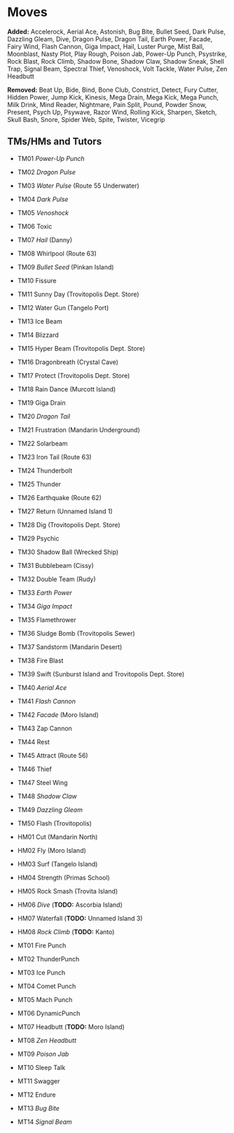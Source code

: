 # Moves

**Added:**
Accelerock,
Aerial Ace,
Astonish,
Bug Bite,
Bullet Seed,
Dark Pulse,
Dazzling Gleam,
Dive,
Dragon Pulse,
Dragon Tail,
Earth Power,
Facade,
Fairy Wind,
Flash Cannon,
Giga Impact,
Hail,
Luster Purge,
Mist Ball,
Moonblast,
Nasty Plot,
Play Rough,
Poison Jab,
Power-Up Punch,
Psystrike,
Rock Blast,
Rock Climb,
Shadow Bone,
Shadow Claw,
Shadow Sneak,
Shell Trap,
Signal Beam,
Spectral Thief,
Venoshock,
Volt Tackle,
Water Pulse,
Zen Headbutt

**Removed:**
Beat Up,
Bide,
Bind,
Bone Club,
Constrict,
Detect,
Fury Cutter,
Hidden Power,
Jump Kick,
Kinesis,
Mega Drain,
Mega Kick,
Mega Punch,
Milk Drink,
Mind Reader,
Nightmare,
Pain Split,
Pound,
Powder Snow,
Present,
Psych Up,
Psywave,
Razor Wind,
Rolling Kick,
Sharpen,
Sketch,
Skull Bash,
Snore,
Spider Web,
Spite,
Twister,
Vicegrip

## TMs/HMs and Tutors

- TM01 *Power-Up Punch*
- TM02 *Dragon Pulse*
- TM03 *Water Pulse* (Route 55 Underwater)
- TM04 *Dark Pulse*
- TM05 *Venoshock*
- TM06 Toxic
- TM07 *Hail* (Danny)
- TM08 Whirlpool (Route 63)
- TM09 *Bullet Seed* (Pinkan Island)
- TM10 Fissure
- TM11 Sunny Day (Trovitopolis Dept. Store)
- TM12 Water Gun (Tangelo Port)
- TM13 Ice Beam
- TM14 Blizzard
- TM15 Hyper Beam (Trovitopolis Dept. Store)
- TM16 Dragonbreath (Crystal Cave)
- TM17 Protect (Trovitopolis Dept. Store)
- TM18 Rain Dance (Murcott Island)
- TM19 Giga Drain
- TM20 *Dragon Tail*
- TM21 Frustration (Mandarin Underground)
- TM22 Solarbeam
- TM23 Iron Tail (Route 63)
- TM24 Thunderbolt
- TM25 Thunder
- TM26 Earthquake (Route 62)
- TM27 Return (Unnamed Island 1)
- TM28 Dig (Trovitopolis Dept. Store)
- TM29 Psychic
- TM30 Shadow Ball (Wrecked Ship)
- TM31 Bubblebeam (Cissy)
- TM32 Double Team (Rudy)
- TM33 *Earth Power*
- TM34 *Giga Impact*
- TM35 Flamethrower
- TM36 Sludge Bomb (Trovitopolis Sewer)
- TM37 Sandstorm (Mandarin Desert)
- TM38 Fire Blast
- TM39 Swift (Sunburst Island and Trovitopolis Dept. Store)
- TM40 *Aerial Ace*
- TM41 *Flash Cannon*
- TM42 *Facade* (Moro Island)
- TM43 Zap Cannon
- TM44 Rest
- TM45 Attract (Route 56)
- TM46 Thief
- TM47 Steel Wing
- TM48 *Shadow Claw*
- TM49 *Dazzling Gleam*
- TM50 Flash (Trovitopolis)

- HM01 Cut (Mandarin North)
- HM02 Fly (Moro Island)
- HM03 Surf (Tangelo Island)
- HM04 Strength (Primas School)
- HM05 Rock Smash (Trovita Island)
- HM06 *Dive* (**TODO:** Ascorbia Island)
- HM07 Waterfall (**TODO:** Unnamed Island 3)
- HM08 *Rock Climb* (**TODO:** Kanto)

- MT01 Fire Punch
- MT02 ThunderPunch
- MT03 Ice Punch
- MT04 Comet Punch
- MT05 Mach Punch
- MT06 DynamicPunch
- MT07 Headbutt (**TODO:** Moro Island)
- MT08 *Zen Headbutt*
- MT09 *Poison Jab*
- MT10 Sleep Talk
- MT11 Swagger
- MT12 Endure
- MT13 *Bug Bite*
- MT14 *Signal Beam*
